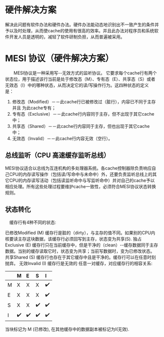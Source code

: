 
# 硬件解决方案
解决此问题有软件办法和硬件办法。硬件办法能动态地识别出不一致产生的条件并予以及时处理，从而使cache的使用有很高的效率。并且此办法对程序员和系统软件开发人员是透明的，减轻了软件研制负担，从而普遍被采用。 

# MESI 协议（硬件解决方案）
　　MESI协议是一种采用写--无效方式的监听协议。
它要求每个cache行有两个状态位，用于描述该行当前是处于修改态（M）、专有态（E）、共享态（S）或者无效态（I）中的哪种状态，从而决定它的读/写操作行为。这四种状态的定义是：  　　
1. 修改态（Modified）－－此cache行已被修改过（脏行），内容已不同于主存并且 为此cache专有；  　　
2. 专有态（Exclusive）－－此cache行内容同于主存，但不出现于其它cache中；  　　
3. 共享态（Shared）－－此cache行内容同于主存，但也出现于其它cache中；  　　
4. 无效态（Invalid）－－此cache行内容无效（空行）。  　　
## 总线监听（CPU 高速缓存监听总线）
MESI协议适合以总线为互连机构的多处理器系统。各cache控制器除负责响应自己CPU的内存读写操作（包括读/写命中与未命中）外，还要负责监听总线上的其它CPU的内存读写活动（包括读监听命中与写监听命中）并对自己的cache予以相应处理。所有这些处理过程要维护cache一致性，必须符合MESI协议状态转换规则。
## 状态转化
　缓存行有4种不同的状态:

已修改Modified (M)
缓存行是脏的（dirty），与主存的值不同。如果别的CPU内核要读主存这块数据，该缓存行必须回写到主存，状态变为共享(S).
独占Exclusive (E)
缓存行只在当前缓存中，但是干净的（clean）--缓存数据同于主存数据。当别的缓存读取它时，状态变为共享；当前写数据时，变为已修改状态。
共享Shared (S)
缓存行也存在于其它缓存中且是干净的。缓存行可以在任意时刻抛弃。
无效Invalid (I)
缓存行是无效的
任意一对缓存，对应缓存行的相容关系:

| |M |E |S |I |
|:--|:--|:--|:--|:--|
|M |X |X |X |✔️ |
|E |X |X |X |✔️ |
|S | X |X  |✔️ |✔️ |
|I | ✔️| ✔️|✔️ |✔️ |
				
当块标记为 M (已修改), 在其他缓存中的数据副本被标记为I(无效).


